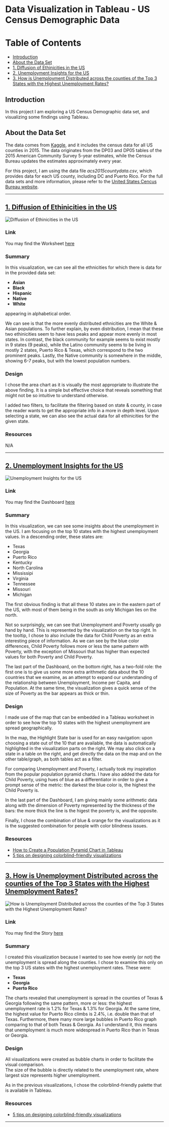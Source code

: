 # Data Visualization in Tableau - US Census Demographic Data

# Table of Contents

* [Introduction](#introduction)
* [About the Data Set](#about-the-data-set)
* [1. Diffusion of Ethinicities in the US](#1-diffusion-of-ethinicities-in-the-us)
* [2. Unemployment Insights for the US](#2-unemployment-insights-for-the-US)
* [3. How is Unemployment Distributed across the counties of the Top 3 States with the Highest Unemployment Rates?](#3-how-is-unemployment-distributed-across-the-counties-of-the-top-3-states-with-the-highest-unemployment-rates)


## <b>Introduction</b><br>

In this project I am exploring a US Census Demographic data set, and visualizing some findings using Tableau.


## <b>About the Data Set</b>

The data comes from [Kaggle](https://www.kaggle.com/datasets/muonneutrino/us-census-demographic-data), and it includes the census data for all US counties in 2015. The data originates from the DP03 and DP05 tables of the 2015 American Community Survey 5-year estimates, while the Census Bureau updates the estimates approximately every year. 

For this project, I am using the data file _acs2015countydata.csv_, which provides data for each US county, including DC and Puerto Rico.
For the full data sets and more information, please refer to the [United States Cencus Bureau website](https://data.census.gov/cedsci/).

___________________

## [1. Diffusion of Ethinicities in the US](https://public.tableau.com/app/profile/dimitra.karamperi/viz/DiffusionofEthnicitiesintheUS/Sheet1)

![Diffusion of Ethinicities in the US](https://github.com/dimikara/US-Census-Demographic-Data/blob/main/img/Diffusion%20of%20Ethinicities%20in%20the%20US.png)


### Link

You may find the Worksheet [here](https://public.tableau.com/app/profile/dimitra.karamperi/viz/DiffusionofEthnicitiesintheUS/Sheet1)


### Summary

In this visualization, we can see all the ethnicities for which there is data for in the provided data set:

- **Asian**
- **Black**
- **Hispanic**
- **Native**
- **White**

appearing in alphabetical order.

We can see is that the more evenly distributed ethnicities are the White & Asian populations. To further explain, by even distribution, I mean that these two ethinicities seem to have less peaks and appear more evenly in most states. In contrast, the black community for example seems to exist mostly in 9 states (9 peaks), while the Latino community seems to be living in mostly 2 states, Puerto Rico & Texas, which correspond to the two prominent peaks. Lastly, the Native community is somewhere in the middle, showing 6-7 peaks, but with the lowest population numbers.


### Design

I chose the area chart as it is visually the most appropriate to illustrate the above finding. It is a simple but effective choice that reveals something that might not be so intuitive to understand otherwise.

I added two filters, to facilitate the filtering based on state & county, in case the reader wants to get the appropriate info in a more in depth level. Upon selecting a state, we can also see the actual data for all ethinicities for the given state.



### Resources

N/A

___________________

## [2. Unemployment Insights for the US](https://public.tableau.com/app/profile/dimitra.karamperi/viz/UnemploymentInsightsfortheUS/UnemploymentInsights)

![Unemployment Insights for the US](https://github.com/dimikara/US-Census-Demographic-Data/blob/main/img/Unemployment%20Insights%20for%20the%20US.png)

### Link

You may find the Dashboard [here](https://public.tableau.com/app/profile/dimitra.karamperi/viz/UnemploymentInsightsfortheUS/UnemploymentInsights)

### Summary

In this visualization, we can see some insights about the unemployment in the US. I am focusing on the top 10 states with the highest unemployment values. In a descending order, these states are:
- Texas
- Georgia
- Puerto Rico
- Kentucky
- North Carolina
- Mississipi
- Virginia
- Tennessee
- Missouri
- Michigan

The first obvious finding is that all these 10 states are in the eastern part of the US, with most of them being in the south as only Michigan lies on the north.

Not so surprisingly, we can see that Unemployment and Poverty usually go hand by hand. This is represented by the visualization on the top right. In the tooltip, I chose to also include the data for Child Poverty as an extra interesting piece of information. As we can see by the blue color differences, Child Poverty follows more or less the same pattern with Poverty, with the exception of Missouri that has higher than expected values for both Poverty and Child Poverty.

The last part of the Dashboard, on the bottom right, has a two-fold role: the first one is to give us some more extra arithmetic data about the 10 countries that we examine, as an attempt to expand our understanding of the relationship between Unemployment, Income per Capita, and Population. At the same time, the visualization gives a quick sense of the size of Poverty as the bar appears as thick or thin.


### Design

I made use of the map that can be embedded in a Tableau worksheet in order to see how the top 10 states with the highest unemployment are spread geographically. 

In the map, the Highlight State bar is used for an easy navigation: upon choosing a state out of the 10 that are available, the data is automatically highlighted in the visualization parts on the right. We may also click on a state in a table on the right, and get directly the data on the map and on the other table/graph, as both tables act as a filter. 

For comparing Unemployment and Poverty, I actually took my inspiration from the popular population pyramid charts. I have also added the data for Child Poverty, using hues of blue as a differentiator in order to give a prompt sense of the metric: the darkest the blue color is, the highest the Child Poverty is.

In the last part of the Dashboard, I am giving mainly some arithmetic data along with the dimension of Poverty represented by the thickness of the bars: the more thick the line is the higest the poverty is, and the opposite.

Finally, I chose the combination of blue & orange for the visualizations as it is the suggested combination for people with color blindness issues.


### Resources

* [How to Create a Population Pyramid Chart in Tableau](https://www.doingdata.org/blog/how-to-create-a-population-pyramid-chart-in-tableau)
* [5 tips on designing colorblind-friendly visualizations](https://www.tableau.com/about/blog/examining-data-viz-rules-dont-use-red-green-together)

___________________

## [3. How is Unemployment Distributed across the counties of the Top 3 States with the Highest Unemployment Rates?](https://public.tableau.com/app/profile/dimitra.karamperi/viz/UnemploymentDistribution_16643003770140/UnemploymentDistribution)

![How is Unemployment Distributed across the counties of the Top 3 States with the Highest Unemployment Rates?](https://github.com/dimikara/US-Census-Demographic-Data/blob/main/img/Unemployment%20Distribution%20Across%20Counties.png)

### Link

You may find the Story [here](https://public.tableau.com/app/profile/dimitra.karamperi/viz/UnemploymentDistribution_16643003770140/UnemploymentDistribution)


### Summary

I created this visualization because I wanted to see how evenly (or not) the unemployment is spread along the counties. I chose to examine this only on the top 3 US states with the highest unemployment rates. These were:

- **Texas**
- **Georgia**
- **Puerto Rico**

The charts revealed that unemployment is spread in the counties of Texas & Georgia following the same pattern, more or less: the highest unemployment rate is 1.2% for Texas & 1.3% for Georgia. At the same time, the highest value for Puerto Rico climbs is 2.4%, i.e. double than that of Texas. Furthermore, there many more large bubbles in Puerto Rico graph comparing to that of both Texas & Georgia. As I understand it, this means that unemployment is much more widespread in Puerto Rico than in Texas or Georgia.


### Design

All visualizations were created as bubble charts in order to facilitate the visual comparison.<br>
The size of the bubble is directly related to the unemployment rate, where largest size represents higher unemployment.<br>

As in the previous visualizations, I chose the colorblind-friendly palette that is available in Tableau.


### Resources

* [5 tips on designing colorblind-friendly visualizations](https://www.tableau.com/about/blog/examining-data-viz-rules-dont-use-red-green-together)

___________________
